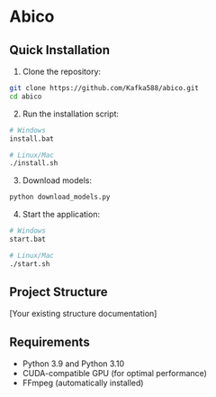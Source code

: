 # Abico

## Quick Installation

1. Clone the repository:
```bash
git clone https://github.com/Kafka588/abico.git
cd abico
```

2. Run the installation script:
```bash
# Windows
install.bat

# Linux/Mac
./install.sh
```

3. Download models:
```bash
python download_models.py
```

4. Start the application:
```bash
# Windows
start.bat

# Linux/Mac
./start.sh
```

## Project Structure
[Your existing structure documentation]

## Requirements
- Python 3.9 and Python 3.10
- CUDA-compatible GPU (for optimal performance)
- FFmpeg (automatically installed)